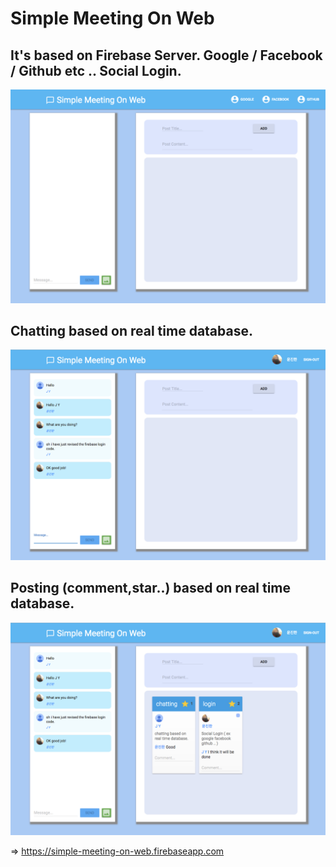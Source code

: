 Simple Meeting On Web
=============

It's based on Firebase Server.
Google / Facebook / Github etc .. Social Login.
-------------
![main](./screenshot/main.png)

Chatting based on real time database.
-------------
![chatting](./screenshot/chatting.png)

Posting (comment,star..) based on real time database.
-------------
![posting](./screenshot/posting.png)


=> https://simple-meeting-on-web.firebaseapp.com